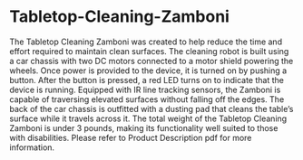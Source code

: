 # Tabletop-Cleaning-Zamboni
The Tabletop Cleaning Zamboni was created to help reduce the time and effort required to maintain clean surfaces. The cleaning robot is built using a car chassis with two DC motors connected to a motor shield powering the wheels. Once power is provided to the device, it is turned on by pushing a button. After the button is pressed, a red LED turns on to indicate that the device is running. Equipped with IR line tracking sensors, the Zamboni is capable of traversing elevated surfaces without falling off the edges. The back of the car chassis is outfitted with a dusting pad that cleans the table’s surface while it travels across it. The total weight of the Tabletop Cleaning Zamboni is under 3 pounds, making its functionality well suited to those with disabilities. Please refer to Product Description pdf for more information.

